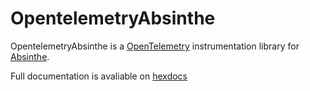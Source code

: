 # OpentelemetryAbsinthe

OpentelemetryAbsinthe is a [OpenTelemetry](https://opentelemetry.io) instrumentation library for [Absinthe](https://github.com/absinthe-graphql/absinthe).

Full documentation is avaliable on [hexdocs](https://hexdocs.pm/opentelemetry_absinthe)
